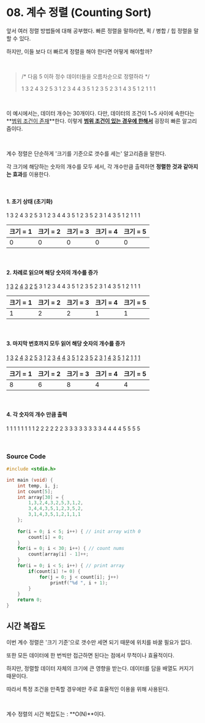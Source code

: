 # 08. 계수 정렬 (Counting Sort)

앞서 여러 정렬 방법들에 대해 공부했다. 빠른 정렬을 말하라면, 퀵 / 병합 / 힙 정렬을 말할 수 있다.

하지만, 이들 보다 더 빠르게 정렬을 해야 한다면 어떻게 해야할까?

<br/>

> /* 다음 5 이하 정수 데이터들을 오름차순으로 정렬하라 */
>
> 1 3 2 4 3 2 5 3 1 2 3 4 4 3 5 1 2 3 5 2 3 1 4 3 5 1 2 1 1 1

<br/>

이 예시에서는, 데이터 개수는 30개이다. 다만, 데이터의 조건이 1~5 사이에 속한다는 **<u>범위 조건이 존재</u>**한다. 이렇게 **<u>범위 조건이 있는 경우에 한해서</u>** 굉장히 빠른 알고리즘이다.

<br/>

계수 정렬은 단순하게 '크기를 기준으로 갯수를 세는' 알고리즘을 말한다.

각 크기에 해당하는 숫자의 개수를 모두 세서, 각 개수만큼 출력하면 **정렬한 것과 같아지는 효과**를 이용한다.

<br/>

#### 1. 초기 상태 (초기화)

1 3 2 4 3 2 5 3 1 2 3 4 4 3 5 1 2 3 5 2 3 1 4 3 5 1 2 1 1 1

| 크기 = 1 | 크기 = 2 | 크기 = 3 | 크기 = 4 | 크기 = 5 |
| -------- | -------- | -------- | -------- | -------- |
| 0        | 0        | 0        | 0        | 0        |

<br/>

#### 2. 차례로 읽으며 해당 숫자의 개수를 증가

<u>1</u> <u>3</u> <u>2</u> <u>4</u> <u>3</u> <u>2</u> <u>5</u> 3 1 2 3 4 4 3 5 1 2 3 5 2 3 1 4 3 5 1 2 1 1 1

| 크기 = 1 | 크기 = 2 | 크기 = 3 | 크기 = 4 | 크기 = 5 |
| -------- | -------- | -------- | -------- | -------- |
| 1        | 2        | 2        | 1        | 1        |

<br/>

#### 3. 마지막 번호까지 모두 읽어 해당 숫자의 개수를 증가

<u>1</u> <u>3</u> <u>2</u> <u>4</u> <u>3</u> <u>2</u> <u>5</u> <u>3</u> <u>1</u> <u>2</u> <u>3</u> <u>4</u> <u>4</u> <u>3</u> <u>5</u> <u>1</u> <u>2</u> <u>3</u> <u>5</u> <u>2</u> <u>3</u> <u>1</u> <u>4</u> <u>3</u> <u>5</u> <u>1</u> <u>2</u> <u>1</u> <u>1</u> <u>1</u>

| 크기 = 1 | 크기 = 2 | 크기 = 3 | 크기 = 4 | 크기 = 5 |
| -------- | -------- | -------- | -------- | -------- |
| 8        | 6        | 8        | 4        | 4        |

<br/>

#### 4. 각 숫자의 개수 만큼 출력

1 1 1 1 1 1 1 1 2 2 2 2 2 2 3 3 3 3 3 3 3 3 4 4 4 4 5 5 5 5

<br/>

### Source Code

```c
#include <stdio.h>

int main (void) {
	int temp, i, j;
	int count[5];
	int array[30] = {
		1,3,2,4,3,2,5,3,1,2,
		3,4,4,3,5,1,2,3,5,2,
		3,1,4,3,5,1,2,1,1,1
	};
	
	for(i = 0; i < 5; i++) { // init array with 0
		count[i] = 0;
	}
	for(i = 0; i < 30; i++) { // count nums
		count[array[i] - 1]++;
	}
	for(i = 0; i < 5; i++) { // print array
		if(count[i] != 0) {
			for(j = 0; j < count[i]; j++)
				printf("%d ", i + 1);
		}
	}
	return 0;	
}
```



## 시간 복잡도

이번 계수 정렬은 '크기 기준'으로 갯수만 세면 되기 때문에 위치를 바꿀 필요가 없다.

또한 모든 데이터에 한 번씩만 접근하면 된다는 점에서 무척이나 효율적이다.

하지만, 정렬할 데이터 자체의 크기에 큰 영향을 받는다. 데이터를 담을 배열도 커지기 때문이다.

따라서 특정 조건을 만족할 경우에만 주로 효율적인 이용을 위해 사용된다.

<br/>

계수 정렬의 시간 복잡도는 : **O(N)**이다.